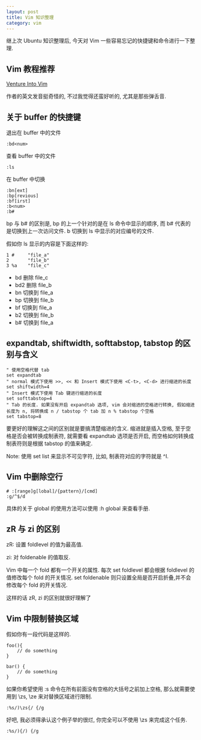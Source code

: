 ```yaml
---
layout: post
title: Vim 知识整理
category: vim
---
```

继上次 Ubuntu 知识整理后, 今天对 Vim 一些容易忘记的快捷键和命令进行一下整理.

## Vim 教程推荐

[Venture Into Vim](https://tutsplus.com/course/venture-into-vim/)

作者的英文发音挺奇怪的, 不过我觉得还蛮好听的, 尤其是那些弹舌音.

## 关于 buffer 的快捷键

退出在 buffer 中的文件

    :bd<num>

查看 buffer 中的文件

    :ls

在 buffer 中切换

    :bn[ext]
    :bp[revious]
    :bf[irst]
    :b<num>
    :b#

bp 与 b# 的区别是, bp 的上一个针对的是在 ls 命令中显示的顺序, 而 b# 代表的是切换到上一次访问文件. b<num> 切换到 ls 中显示的对应编号的文件.

假如你 ls 显示的内容是下面这样的:

    1 #     "file_a"
    2       "file_b"
    3 %a    "file_c"

- bd 删除 file_c
- bd2 删除 file_b
- bn 切换到 file_a
- bp 切换到 file_b
- bf 切换到 file_a
- b2 切换到 file_b
- b# 切换到 file_a

## expandtab, shiftwidth, softtabstop, tabstop 的区别与含义

    " 使用空格代替 tab
    set expandtab
    " normal 模式下使用 >>, << 和 Insert 模式下使用 <C-t>, <C-d> 进行缩进的长度
    set shiftwidth=4
    " Insert 模式下使用 Tab 键进行缩进的长度
    set softtabstop=4
    " Tab 的长度. 如果没有开启 expandtab 选项, vim 会对缩进的空格进行转换, 假如缩进长度为 n, 将转换成 n / tabstop 个 tab 加 n % tabstop 个空格
    set tabstop=8

要更好的理解这之间的区别就是要搞清楚缩进的含义. 缩进就是插入空格, 至于空格是否会被转换成制表符, 就需要看 expandtab 选项是否开启, 而空格如何转换成制表符则是根据 tabstop 的值来确定.

Note: 使用 set list 来显示不可见字符, 比如, 制表符对应的字符就是 ^I.

## Vim 中删除空行

    # :[range]g[lobal]/{pattern}/[cmd]
    :g/^$/d

具体的关于 global 的使用方法可以使用 :h global 来查看手册.

## zR 与 zi 的区别

zR: 设置 foldlevel 的值为最高值.

zi: 对 foldenable 的值取反.

Vim 中每一个 fold 都有一个开关的属性. 每次 set foldlevel 都会根据 foldlevel 的值修改每个 fold 的开关情况. set foldenable 则只设置全局是否开启折叠,并不会修改每个 fold 的开关情况.

这样的话 zR, zi 的区别就很好理解了

## Vim 中限制替换区域

假如你有一段代码是这样的.

    foo(){
        // do something
    }

    bar() {
        // do something
    }

如果你希望使用 :s 命令在所有前面没有空格的大括号之前加上空格, 那么就需要使用到 \zs, \ze 来对替换区域进行限制.

    :%s/)\zs{/ {/g

好吧, 我必须得承认这个例子举的很烂, 你完全可以不使用 \zs 来完成这个任务.

    :%s/){/) {/g
